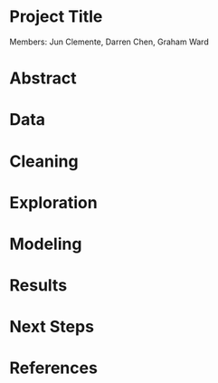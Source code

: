 # Project Title

Members: Jun Clemente, Darren Chen, Graham Ward

# Abstract

# Data

# Cleaning

# Exploration

# Modeling

# Results

# Next Steps

# References
